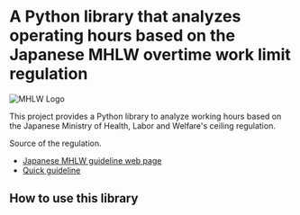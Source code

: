 # A Python library that analyzes operating hours based on the Japanese MHLW overtime work limit regulation

![MHLW Logo](https://upload.wikimedia.org/wikipedia/commons/thumb/8/8e/Mhlw_textlogo.svg/1920px-Mhlw_textlogo.svg.png "inline image")

This project provides a Python library to analyze working hours based on the Japanese Ministry of Health, Labor and Welfare's ceiling regulation.

Source of the regulation.
- [Japanese MHLW guideline web page](https://hatarakikatakaikaku.mhlw.go.jp/overtime.html)
- [Quick guideline](https://www.mhlw.go.jp/content/000463185.pdf)

## How to use this library
